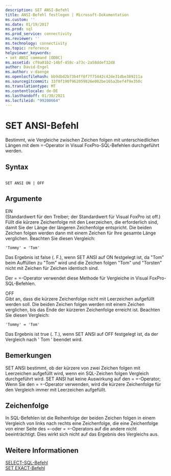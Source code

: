 ```yaml
---
description: SET ANSI-Befehl
title: ANSI-Befehl festlegen | Microsoft-Dokumentation
ms.custom: ''
ms.date: 01/19/2017
ms.prod: sql
ms.prod_service: connectivity
ms.reviewer: ''
ms.technology: connectivity
ms.topic: reference
helpviewer_keywords:
- set ANSI command [ODBC]
ms.assetid: cf9a01b2-14bf-458c-a73c-2a58ddef32d8
author: David-Engel
ms.author: v-daenge
ms.openlocfilehash: bb9dbd2b73b4ff0f7f75442c42de31dbe389211a
ms.sourcegitcommit: 33f0f190f962059826e002be165a2bef4f9e350c
ms.translationtype: MT
ms.contentlocale: de-DE
ms.lasthandoff: 01/30/2021
ms.locfileid: "99208664"
---
```

# <a name="set-ansi-command"></a>SET ANSI-Befehl
Bestimmt, wie Vergleiche zwischen Zeichen folgen mit unterschiedlichen Längen mit dem =-Operator in Visual FoxPro-SQL-Befehlen durchgeführt werden.  
  
## <a name="syntax"></a>Syntax  
  
```  
  
SET ANSI ON | OFF  
```  
  
## <a name="arguments"></a>Argumente  
 EIN  
 (Standardwert für den Treiber; der Standardwert für Visual FoxPro ist off.) Füllt die kürzere Zeichenfolge mit den Leerzeichen, die erforderlich sind, damit Sie der Länge der längeren Zeichenfolge entspricht. Die beiden Zeichen folgen werden dann mit einem Zeichen für Ihre gesamte Länge verglichen. Beachten Sie diesen Vergleich:  
  
```  
'Tommy' = 'Tom'  
```  
  
 Das Ergebnis ist false (. F.), wenn SET ANSI auf ON festgelegt ist, da "Tom" beim Auffüllen zu "Tom" wird und die Zeichen folgen "Tom" und "Torsten" nicht mit Zeichen für Zeichen identisch sind.  
  
 Der = =-Operator verwendet diese Methode für Vergleiche in Visual FoxPro-SQL-Befehlen.  
  
 OFF  
 Gibt an, dass die kürzere Zeichenfolge nicht mit Leerzeichen aufgefüllt werden soll. Die beiden Zeichen folgen werden mit einem Zeichen verglichen, bis das Ende der kürzeren Zeichenfolge erreicht ist. Beachten Sie diesen Vergleich:  
  
```  
'Tommy' = 'Tom'  
```  
  
 Das Ergebnis ist true (. T.), wenn SET ANSI auf OFF festgelegt ist, da der Vergleich nach ' Tom ' beendet wird.  
  
## <a name="remarks"></a>Bemerkungen  
 SET ANSI bestimmt, ob der kürzere von zwei Zeichen folgen mit Leerzeichen aufgefüllt wird, wenn ein SQL-Zeichen folgen Vergleich durchgeführt wird. SET ANSI hat keine Auswirkung auf den = =-Operator; Wenn Sie den = =-Operator verwenden, wird die kürzere Zeichenfolge für den Vergleich immer mit Leerzeichen aufgefüllt.  
  
## <a name="string-order"></a>Zeichenfolge  
 In SQL-Befehlen ist die Reihenfolge der beiden Zeichen folgen in einem Vergleich von links nach rechts eine Zeichenfolge, die eine Zeichenfolge von einer Seite des =-oder = =-Operators auf die andere nicht beeinträchtigt. Dies wirkt sich nicht auf das Ergebnis des Vergleichs aus.  
  
## <a name="see-also"></a>Weitere Informationen  
 [SELECT-SQL-Befehl](../../odbc/microsoft/select-sql-command.md)   
 [SET EXACT-Befehl](../../odbc/microsoft/set-exact-command.md)
